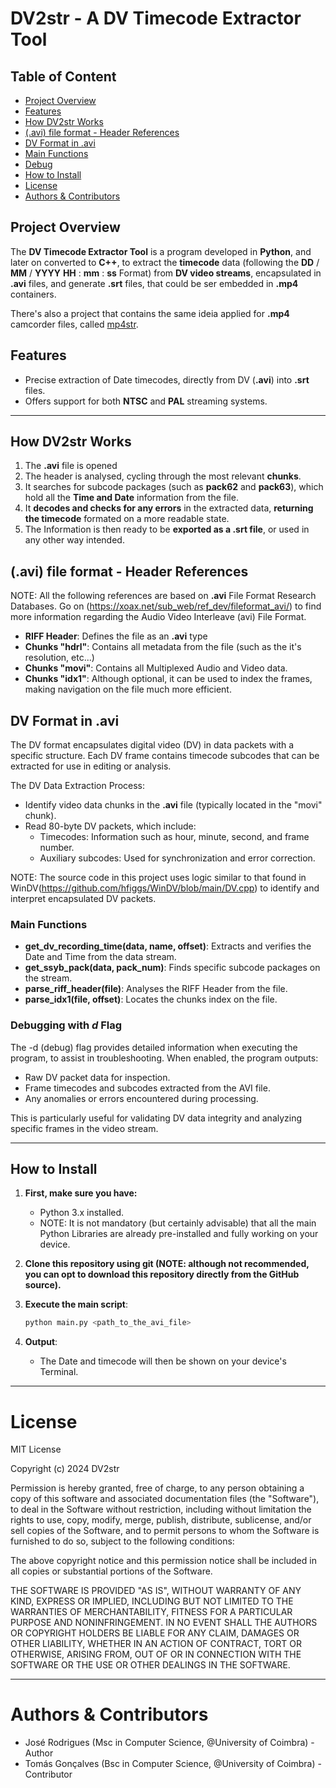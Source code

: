 # DV2str - A DV Timecode Extractor Tool

## Table of Content
- [Project Overview](#why-do-i-need-the-dv-timecode-extractor-tool)
- [Features](#features)
- [How DV2str Works](#how-dv2str-works)
- [(.avi) file format - Header References](#avi-file-format---header-references)
- [DV Format in .avi](#dv-format-in-avi)
- [Main Functions](#main-functions)
- [Debug](#debugging-with-d-flag)
- [How to Install](#how-to-install)
- [License](#license)
- [Authors & Contributors](#authors--contributors)


## Project Overview

The **DV Timecode Extractor Tool** is a program developed in **Python**, and later on converted to **C++**, to extract the **timecode** data (following the **DD** / **MM** / **YYYY** **HH** : **mm** : **ss** Format) from **DV video streams**, encapsulated in **.avi** files, and generate **.srt** files, that could be ser embedded in **.mp4** containers.

There's also a project that contains the same ideia applied for **.mp4** camcorder files, called [mp4str](https://github.com/joserodpt/mp42str).

## Features

- Precise extraction of Date timecodes, directly from DV (**.avi**) into **.srt** files.
- Offers support for both **NTSC** and **PAL** streaming systems.


---


## How DV2str Works

1. The **.avi** file is opened
2. The header is analysed, cycling through the most relevant **chunks**.
3. It searches for subcode packages (such as **pack62** and **pack63**), which hold all the **Time and Date** information from the file.
4. It **decodes and checks for any errors** in the extracted data, **returning the timecode** formated on a more readable state.
5. The Information is then ready to be **exported as a .srt file**, or used in any other way intended.


## (.avi) file format - Header References

NOTE: All the following references are based on **.avi** File Format Research Databases.
Go on (https://xoax.net/sub_web/ref_dev/fileformat_avi/) to find more information regarding the Audio Video Interleave (avi) File Format.
- **RIFF Header**: Defines the file as an **.avi** type
- **Chunks "hdrl"**: Contains all metadata from the file (such as the it's resolution, etc...)
- **Chunks "movi"**: Contains all Multiplexed Audio and Video data.
- **Chunks "idx1"**: Although optional, it can be used to index the frames, making navigation on the file much more efficient.


## DV Format in .avi
The DV format encapsulates digital video (DV) in data packets with a specific structure. Each DV frame contains timecode subcodes that can be extracted for use in editing or analysis.

The DV Data Extraction Process:
- Identify video data chunks in the **.avi** file (typically located in the "movi" chunk).
- Read 80-byte DV packets, which include:
  - Timecodes: Information such as hour, minute, second, and frame number.
  - Auxiliary subcodes: Used for synchronization and error correction.

NOTE: The source code in this project uses logic similar to that found in WinDV(https://github.com/hfiggs/WinDV/blob/main/DV.cpp) to identify and interpret encapsulated DV packets.


### Main Functions
- **get_dv_recording_time(data, name, offset)**: Extracts and verifies the Date and Time from the data stream.
- **get_ssyb_pack(data, pack_num)**: Finds specific subcode packages on the stream.
- **parse_riff_header(file)**: Analyses the RIFF Header from the file.
- **parse_idx1(file, offset)**: Locates the chunks index on the file.


### Debugging with *d* Flag
The -d (debug) flag provides detailed information when executing the program, to assist in troubleshooting. 
When enabled, the program outputs:
- Raw DV packet data for inspection.
- Frame timecodes and subcodes extracted from the AVI file.
- Any anomalies or errors encountered during processing.

This is particularly useful for validating DV data integrity and analyzing specific frames in the video stream.


---


## How to Install

1. **First, make sure you have:**
    - Python 3.x installed.
    - NOTE: It is not mandatory (but certainly advisable) that all the main Python Libraries are already pre-installed and fully working on your device.

2. **Clone this repository using git (NOTE: although not recommended, you can opt to download this repository directly from the GitHub source).**

3. **Execute the main script**:
    ```bash
    python main.py <path_to_the_avi_file>
    ```

4. **Output**:
   - The Date and timecode will then be shown on your device's Terminal.


---


# License
MIT License

Copyright (c) 2024 DV2str

Permission is hereby granted, free of charge, to any person obtaining a copy
of this software and associated documentation files (the "Software"), to deal
in the Software without restriction, including without limitation the rights
to use, copy, modify, merge, publish, distribute, sublicense, and/or sell
copies of the Software, and to permit persons to whom the Software is
furnished to do so, subject to the following conditions:

The above copyright notice and this permission notice shall be included in all
copies or substantial portions of the Software.

THE SOFTWARE IS PROVIDED "AS IS", WITHOUT WARRANTY OF ANY KIND, EXPRESS OR
IMPLIED, INCLUDING BUT NOT LIMITED TO THE WARRANTIES OF MERCHANTABILITY,
FITNESS FOR A PARTICULAR PURPOSE AND NONINFRINGEMENT. IN NO EVENT SHALL THE
AUTHORS OR COPYRIGHT HOLDERS BE LIABLE FOR ANY CLAIM, DAMAGES OR OTHER
LIABILITY, WHETHER IN AN ACTION OF CONTRACT, TORT OR OTHERWISE, ARISING FROM,
OUT OF OR IN CONNECTION WITH THE SOFTWARE OR THE USE OR OTHER DEALINGS IN THE
SOFTWARE.

---


# Authors & Contributors
- José Rodrigues (Msc in Computer Science, @University of Coimbra) - Author
- Tomás Gonçalves (Bsc in Computer Science, @University of Coimbra) - Contributor
